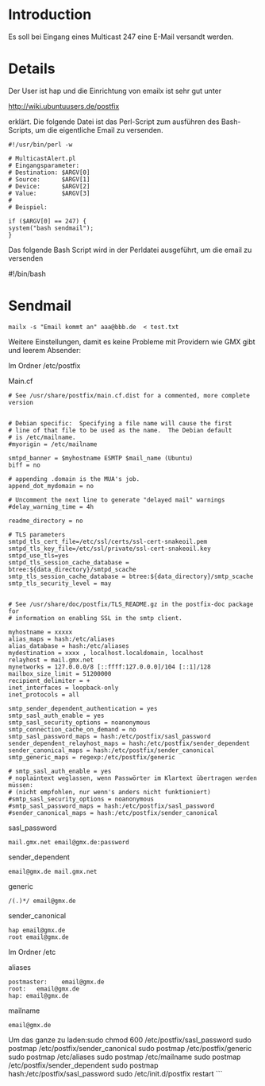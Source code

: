 # Introduction #

Es soll bei Eingang eines Multicast 247 eine E-Mail versandt werden.

# Details #
Der User ist hap und die Einrichtung von emailx ist sehr gut unter

http://wiki.ubuntuusers.de/postfix

erklärt. Die folgende Datei ist das Perl-Script zum ausführen des Bash-Scripts, um die eigentliche Email zu versenden.
```
#!/usr/bin/perl -w

# MulticastAlert.pl
# Eingangsparameter: 
# Destination: $ARGV[0]
# Source:      $ARGV[1]
# Device:      $ARGV[2]
# Value:       $ARGV[3]
#
# Beispiel:

if ($ARGV[0] == 247) { 
system("bash sendmail");
}
```
Das folgende Bash Script wird in der Perldatei ausgeführt, um die email zu versenden

#!/bin/bash
# Sendmail
```
mailx -s "Email kommt an" aaa@bbb.de  < test.txt
```
Weitere Einstellungen, damit es keine Probleme mit Providern wie GMX gibt und leerem Absender:


Im Ordner /etc/postfix

Main.cf

```
# See /usr/share/postfix/main.cf.dist for a commented, more complete version


# Debian specific:  Specifying a file name will cause the first
# line of that file to be used as the name.  The Debian default
# is /etc/mailname.
#myorigin = /etc/mailname

smtpd_banner = $myhostname ESMTP $mail_name (Ubuntu)
biff = no

# appending .domain is the MUA's job.
append_dot_mydomain = no

# Uncomment the next line to generate "delayed mail" warnings
#delay_warning_time = 4h

readme_directory = no

# TLS parameters
smtpd_tls_cert_file=/etc/ssl/certs/ssl-cert-snakeoil.pem
smtpd_tls_key_file=/etc/ssl/private/ssl-cert-snakeoil.key
smtpd_use_tls=yes
smtpd_tls_session_cache_database = btree:${data_directory}/smtpd_scache
smtp_tls_session_cache_database = btree:${data_directory}/smtp_scache
smtp_tls_security_level = may


# See /usr/share/doc/postfix/TLS_README.gz in the postfix-doc package for
# information on enabling SSL in the smtp client.

myhostname = xxxxx
alias_maps = hash:/etc/aliases
alias_database = hash:/etc/aliases
mydestination = xxxx , localhost.localdomain, localhost
relayhost = mail.gmx.net
mynetworks = 127.0.0.0/8 [::ffff:127.0.0.0]/104 [::1]/128
mailbox_size_limit = 51200000
recipient_delimiter = +
inet_interfaces = loopback-only
inet_protocols = all

smtp_sender_dependent_authentication = yes
smtp_sasl_auth_enable = yes
smtp_sasl_security_options = noanonymous
smtp_connection_cache_on_demand = no
smtp_sasl_password_maps = hash:/etc/postfix/sasl_password
sender_dependent_relayhost_maps = hash:/etc/postfix/sender_dependent
sender_canonical_maps = hash:/etc/postfix/sender_canonical
smtp_generic_maps = regexp:/etc/postfix/generic

# smtp_sasl_auth_enable = yes
# noplaintext weglassen, wenn Passwörter im Klartext übertragen werden müssen:
# (nicht empfohlen, nur wenn's anders nicht funktioniert)
#smtp_sasl_security_options = noanonymous
#smtp_sasl_password_maps = hash:/etc/postfix/sasl_password
#sender_canonical_maps = hash:/etc/postfix/sender_canonical

```

sasl\_password
```
mail.gmx.net email@gmx.de:password
```

sender\_dependent

```
email@gmx.de mail.gmx.net
```

generic
```
/(.)*/ email@gmx.de
```
sender\_canonical
```
hap email@gmx.de
root email@gmx.de
```

Im Ordner /etc

aliases
```
postmaster:    email@gmx.de
root:	email@gmx.de
hap: email@gmx.de
```


mailname
```
email@gmx.de
```

Um das ganze zu laden:sudo chmod 600 /etc/postfix/sasl_password 
sudo postmap /etc/postfix/sender_canonical
sudo postmap /etc/postfix/generic
sudo postmap /etc/aliases
sudo postmap /etc/mailname
sudo postmap /etc/postfix/sender_dependent
sudo postmap hash:/etc/postfix/sasl_password 
sudo /etc/init.d/postfix restart ```